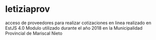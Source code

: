 # letiziaprov
acceso de proveedores para realizar cotizaciones en linea realizado en EstJS 4.0
Modulo utilizado durante el año 2018 en la Municipalidad Provincial de Mariscal Nieto
